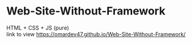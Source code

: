 # Web-Site-Without-Framework
HTML + CSS + JS (pure) <br>
link to view <https://omardev47.github.io/Web-Site-Without-Framework/>
